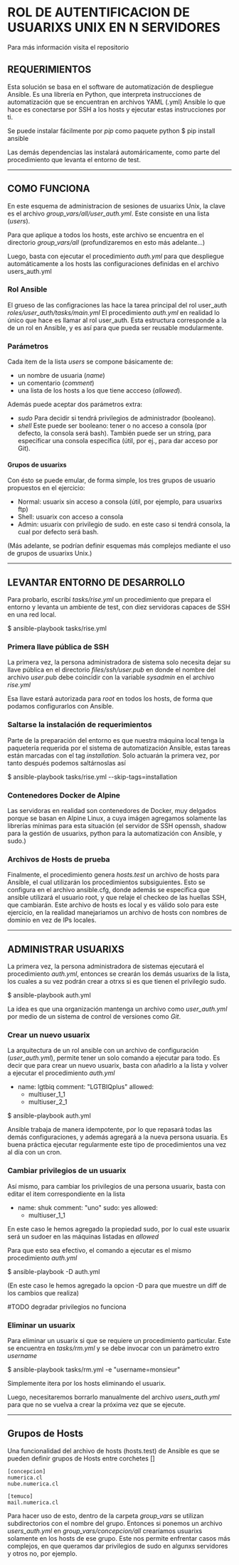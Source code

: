# ROL DE AUTENTIFICACION DE USUARIXS UNIX EN N SERVIDORES

Para más información visita el repositorio 

## REQUERIMIENTOS

Esta solución se basa en el software de automatización de despliegue Ansible.
Es una librería en Python, que interpreta instrucciones de automatización que se encuentran en archivos YAML (.yml)
Ansible lo que hace es conectarse por SSH a los hosts y ejecutar estas instrucciones por ti.

Se puede instalar fácilmente por *pip* como paquete python
$ pip install ansible

Las demás dependencias las instalará automáricamente, como parte del procedimiento que levanta el entorno de test.

---

## COMO FUNCIONA

En este esquema de administracion de sesiones de usuarixs Unix, la clave es el archivo *group_vars/all/user_auth.yml*. Este consiste en una lista (_users_).

Para que aplique a todos los hosts, este archivo se encuentra en el directorio _group_vars/all_ (profundizaremos en esto más adelante...)

Luego, basta con ejecutar el procedimiento *auth.yml* para que despliegue automáticamente a los hosts las configuraciones definidas en el archivo users_auth.yml

### Rol Ansible

El grueso de las configraciones las hace la tarea principal del rol user_auth _roles/user_auth/tasks/main.yml_
El procedimiento _auth.yml_ en realidad lo único que hace es llamar al rol user_auth.
Esta estructura corresponde a la de un rol en Ansible, y es así para que pueda ser reusable modularmente.

### Parámetros

Cada item de la lista _users_ se compone básicamente de:
- un nombre de usuaria (_name_)
- un comentario (_comment_)
- una lista de los hosts a los que tiene accceso (_allowed_).

Además puede aceptar dos parámetros extra:
- _sudo_ Para decidir si tendrá privilegios de administrador (booleano).
- _shell_ Este puede ser booleano: tener o no acceso a consola (por defecto, la consola será bash). 
También puede ser un string, para especificar una consola específica (útil, por ej., para dar acceso por Git).

#### Grupos de usuarixs

Con ésto se puede emular, de forma simple, los tres grupos de usuario propuestos en el ejercicio:
- Normal: usuarix sin acceso a consola (útil, por ejemplo, para usuarixs ftp)
- Shell: usuarix con acceso a consola
- Admin: usuarix con privilegio de sudo. en este caso si tendrá consola, la cual por defecto será bash.

(Más adelante, se podrían definir esquemas más complejos mediante el uso de grupos de usuarixs Unix.)

---

## LEVANTAR ENTORNO DE DESARROLLO

Para probarlo, escribí *tasks/rise.yml* un procedimiento que prepara el entorno y levanta un ambiente de test, con diez servidoras capaces de SSH en una red local.

$ ansible-playbook tasks/rise.yml

### Primera llave pública de SSH

La primera vez, la persona administradora de sistema solo necesita dejar su llave pública en el directorio _files/ssh/user.pub_
en donde el nombre del archivo _user_.pub debe coincidir con la variable *sysadmin* en el archivo _rise.yml_

Esa llave estará autorizada para *root* en todos los hosts, de forma que podamos configurarlos con Ansible.

### Saltarse la instalación de requerimientos

Parte de la preparación del entorno es que nuestra máquina local tenga la paquetería requerida por el sistema de automatización Ansible, estas tareas están marcadas con el tag _installation_. Solo actuarán la primera vez, por tanto después podemos saltárnoslas así

$ ansible-playbook tasks/rise.yml --skip-tags=installation

### Contenedores Docker de Alpine

Las servidoras en realidad son contenedores de Docker, muy delgados porque se basan en Alpine Linux, a cuya imágen agregamos solamente las librerías mínimas para esta situación (el servidor de SSH openssh, shadow para la gestión de usuarixs, python para la automatización con Ansible, y sudo.)

### Archivos de Hosts de prueba

Finalmente, el procedimiento genera *hosts.test* un archivo de hosts para Ansible, el cual utilizarán los procedimientos subsiguientes.
Esto se configura en el archivo ansible.cfg, donde además se especifica que ansible utilizará el usuario root, y que relaje el checkeo de las huellas SSH, que cambiarán.
Este archivo de hosts es local y es válido solo para este ejercicio, en la realidad manejariamos un archivo de hosts con nombres de dominio en vez de IPs locales.

---

## ADMINISTRAR USUARIXS

La primera vez, la persona administradora de sistemas ejecutará el procedimiento *auth.yml*, entonces se crearán los demás usuarixs de la lista, los cuales a su vez podrán crear a otrxs si es que tienen el privilegio sudo.

$ ansible-playbook auth.yml

La idea es que una organización mantenga un archivo como _user_auth.yml_ por medio de un sistema de control de versiones como *Git*.

### Crear un nuevo usuarix

La arquitectura de un rol ansible con un archivo de configuración (_user_auth.yml_), permite tener un solo comando a ejecutar para todo.
Es decir que para crear un nuevo usuarix, basta con añadirlo a la lista y volver a ejecutar el procedimiento *auth.yml*

  - name: lgtbiq
    comment: "LGTBIQplus"
    allowed:
      - multiuser_1_1
      - multiuser_2_1

$ ansible-playbook auth.yml

Ansible trabaja de manera idempotente, por lo que repasará todas las demás configuraciones, y además agregará a la nueva persona usuaria.
Es buena práctica ejecutar regularmente este tipo de procedimientos una vez al día con un cron.


### Cambiar privilegios de un usuarix

Así mismo, para cambiar los privilegios de una persona usuarix, basta con editar el item correspondiente en la lista

  - name: shuk
    comment: "uno"
    sudo: yes
    allowed:
      - multiuser_1_1

En este caso le hemos agregado la propiedad sudo, por lo cual este usuarix será un sudoer en las máquinas listadas en _allowed_

Para que esto sea efectivo, el comando a ejecutar es el mismo procedimiento *auth.yml*

$ ansible-playbook -D auth.yml

(En este caso le hemos agregado la opcion -D para que muestre un diff de los cambios que realiza)

#TODO degradar privilegios no funciona

### Eliminar un usuarix

Para eliminar un usuarix si que se requiere un procedimiento particular. Este se encuentra en _tasks/rm.yml_ y se debe invocar con un parámetro extro *username*

$ ansible-playbook tasks/rm.yml -e "username=monsieur"

Simplemente itera por los hosts eliminando el usuarix.

Luego, necesitaremos borrarlo manualmente del archivo _users\_auth.yml_ para que no se vuelva a crear la próxima vez que se ejecute.

---

## Grupos de Hosts

Una funcionalidad del archivo de hosts (hosts.test) de Ansible es que se pueden definir grupos de Hosts entre corchetes []

    [concepcion]
    numerica.cl
    nube.numerica.cl
    
    [temuco]
    mail.numerica.cl

Para hacer uso de esto, dentro de la carpeta _group\_vars_ se utilizan subdirectorios con el nombre del grupo.
Entonces si ponemos un archivo _users\_auth.yml_ en *group_vars/concepcion/all* crearíamos usuarixs solamente en los hosts de ese grupo.
Este nos permite enfrentar casos más complejos, en que queramos dar privilegios de sudo en algunxs servidores y otros no, por ejemplo.


